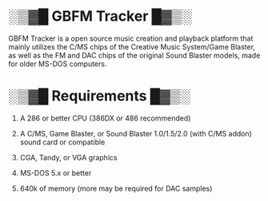 # ░▒▓█ GBFM Tracker █▓▒░

GBFM Tracker is a open source music creation and playback platform that mainly utilizes
the C/MS chips of the Creative Music System/Game Blaster,
as well as the FM and DAC chips of the original Sound Blaster models, made for older MS-DOS computers.

# ░▒▓█ Requirements █▓▒░
1. A 286 or better CPU (386DX or 486 recommended)

2. A C/MS, Game Blaster, or Sound Blaster 1.0/1.5/2.0 (with C/MS addon)
sound card or compatible

3. CGA, Tandy, or VGA graphics

4. MS-DOS 5.x or better

5. 640k of memory (more may be required for DAC samples)
